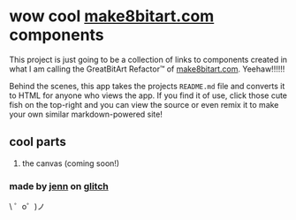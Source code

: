 wow cool [make8bitart.com](https://make8bitart.com) components
=========================

This project is just going to be a collection of links to components created in what I am calling the GreatBitArt Refactor™ of [make8bitart.com](https://make8bitart.com). Yeehaw!!!!!!

Behind the scenes, this app takes the projects `README.md` file and converts it to HTML for anyone who views the app. If you find it of use, click those cute fish on the top-right and you can view the source or even remix it to make your own similar markdown-powered site!

## cool parts

1. the canvas (coming soon!)


### made by [jenn](http://jennmoney.biz/) on [glitch](http://glitch.com)

\ ゜o゜)ノ
